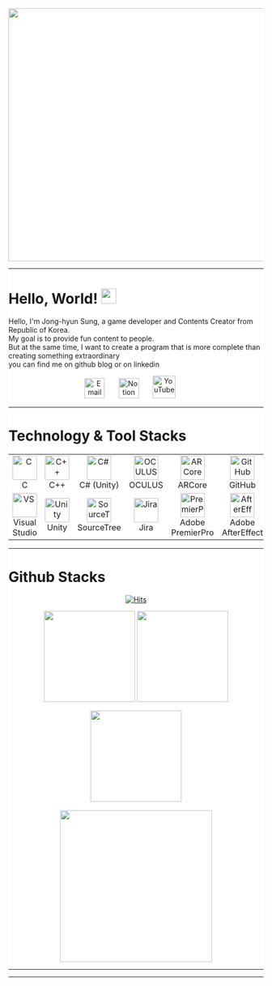 <div style="heght:100%; weight:100%; background-color: white">

<div> <img src = https://user-images.githubusercontent.com/105025978/192521931-19d00d30-ba56-426b-9160-293e8816cf95.gif
style="width: 1100px; height: 500px;"> </div>

---
  # Hello, World! <img src="https://raw.githubusercontent.com/MartinHeinz/MartinHeinz/master/wave.gif" width="30px">
Hello, I'm Jong-hyun Sung, a game developer and Contents Creator from Republic of Korea.<br>
My goal is to provide fun content to people.<br>
But at the same time, I want to create a program that is more complete than creating something extraordinary<br>
you can find me on github blog or on linkedin<br>

<p align="center">
  <a href="mailto:atoez45@gmail.com"><img width="40px" alt="Email" title="Send Email" src="https://user-images.githubusercontent.com/87287709/191726139-49455a2a-25e8-4809-9845-13cba8926343.png"/></a>
   &#8287;&#8287;&#8287;&#8287;&#8287;
  <a href="https://www.notion.so/My_Profile-d2608ff839c144e6b4b8bc7ca5a11503"><img width="40px" alt="Notion" title="Notion" src="https://user-images.githubusercontent.com/105025978/192720372-570813fe-47d2-436f-aab0-c3c259e71ac6.png"></a>
   &#8287;&#8287;&#8287;&#8287;&#8287;
  <a href="https://www.youtube.com/channel/UCl8VdIgDf6ym-TSLcGaH4AA"><img width="45px" alt="YouTube" title="YouTube" src="https://user-images.githubusercontent.com/105025978/192734460-2ae45894-0ee1-4019-90ab-8c8cac6262dc.png"></a>
  &#8287;&#8287;&#8287;&#8287;&#8287;

</p>

---

# Technology & Tool Stacks

<table align=center>
  <tr>
    <td align="center" width="96">
      <a href="#macropower-tech">
        <img src="https://user-images.githubusercontent.com/105025978/192747795-f4190184-4fb7-47c8-978e-e1a8e2f03b74.svg" width="48" height="48" alt="C" />
      </a>
      <br>C
    </td>
    <td align="center" width="96">
      <a href="#macropower-tech">
        <img src="https://user-images.githubusercontent.com/105025978/192745972-2ea3f768-c3f9-4f5d-8081-532c87dc395a.png" width="48" height="48" alt="C++" />
      </a>
      <br>C++
    </td>
    <td align="center" width="96">
      <a href="#macropower-tech">
        <img src="https://user-images.githubusercontent.com/87287709/191778468-58f092e8-2de5-40cf-ae6e-0b58dcd02afe.svg" width="48" height="48" alt="C#" />
      </a>
      <br>C#&nbsp;(Unity)
    </td>
    <td align="center"  width="96">
      <a href="#macropower-tech">
        <img src="https://user-images.githubusercontent.com/87287709/191783843-e6488ef6-87de-4076-9e04-681bdca04469.svg" width="48" height="48" alt="OCULUS" />
      </a>
      <br>OCULUS
    </td>
    <td align="center" width="96">
      <a href="#macropower-tech">
        <img src="https://user-images.githubusercontent.com/87287709/191784318-c271a788-3a10-4b05-8494-3e4c52e80978.png" width="48" height="48" alt="ARCore" />
      </a>
      <br>ARCore
    </td>
    <td align="center" width="96">
      <a href="#macropower-tech" >
        <img src="https://user-images.githubusercontent.com/105025978/192743325-bdfa0393-dcfe-4065-961c-5045d2d6c0cb.png" width="48" height="48" alt="GitHub" />
      </a>
      <br>GitHub
    </td>
  </tr>
  <tr>
    <td align="center" width="96">
      <a href="#macropower-tech">
        <img src="https://user-images.githubusercontent.com/105025978/192754710-d0192a8c-8ce8-4d4f-96e4-ad80be99184b.png" width="48" height="48" alt="VS" />
      </a>
      <br>Visual Studio
    </td>
    <td align="center" width="96">
      <a href="#macropower-tech">
        <img src="https://user-images.githubusercontent.com/105025978/192756138-c623283a-b2e7-4b81-bee0-12454e587260.png" width="48" height="48" alt="Unity" />
      </a>
      <br>Unity
    </td>
    <td align="center" width="96">
      <a href="#macropower-tech">
        <img src="https://user-images.githubusercontent.com/105025978/192756429-7abf8113-32e2-4a25-b5c7-83b115208808.png" width="48" height="48" alt="SourceTree" />
      </a>
      <br>SourceTree
    </td>
    <td align="center" width="96">
      <a href="#macropower-tech">
        <img src="https://user-images.githubusercontent.com/105025978/192757130-a0538761-5221-4b1b-810e-a561d1ad56dd.png" width="48" height="48" alt="Jira" />
      </a>
      <br>Jira
    </td>
    <td align="center" width="96">
      <a href="#macropower-tech">
        <img src="https://user-images.githubusercontent.com/105025978/192757809-66c0ab9b-81c1-44dc-8fd7-277eaf0122a8.png" width="48" height="48" alt="PremierPro" />
      </a>
      <br>Adobe<br>PremierPro
    </td>
    <td align="center" width="96">
      <a href="#macropower-tech">
        <img src="https://user-images.githubusercontent.com/105025978/192757901-8ee07d3a-b109-4c28-9472-896a5c347d24.png" width="48" height="48" alt="AfterEffect" />
      </a>
      <br>Adobe<br>AfterEffect
    </td>
</table>

---

# Github Stacks
  
<div align=center>  

[![Hits](https://hits.seeyoufarm.com/api/count/incr/badge.svg?url=https%3A%2F%2Fgithub.com%2FJongcop&count_bg=%23CE1FC7&title_bg=%2312BCC2&icon=github.svg&icon_color=%23FFFFFF&title=Visit+Count&edge_flat=true)](https://hits.seeyoufarm.com)<br/>

</div>

<p align = center>

  <img height="180em" src="https://github-readme-stats.vercel.app/api?username=Jongcop&show_icons=true&include_all_commits=true&bg_color=30,E41076,3A034B&title_color=fff&text_color=fff">
<img height="180em" src="https://github-readme-stats.vercel.app/api/top-langs/?username=Jongcop&layout=compact&bg_color=30,E41076,3A034B&title_color=fff&text_color=fff">
</p>

<p align = "center">
 <img height="180em" src="https://github-readme-streak-stats.herokuapp.com/?user=Jongcop&show_icons=true&locale=en&layout=compact&theme=radical&line_height=0"/>
 <br></br>
 <img height="300em" src="https://activity-graph.herokuapp.com/graph?username=Jongcop&theme=redical">
</p> 

---
</div>

---
